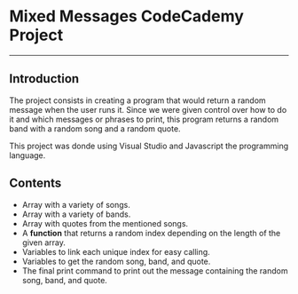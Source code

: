 # Mixed Messages CodeCademy Project
  --------------------------------

## Introduction

The project consists in creating a program that would return a random message when the user runs it. Since we were given control over how to do it and which messages or phrases to print, this program returns a random band with a random song and a random quote.

This project was donde using Visual Studio and Javascript the programming language.

## Contents

- Array with a variety of songs.
- Array with a variety of bands.
- Array with quotes from the mentioned songs.
- A **function** that returns a random index depending on the length of the given array.
- Variables to link each unique index for easy calling.
- Variables to get the random song, band, and quote.
- The final print command to print out the message containing the random song, band, and quote.
